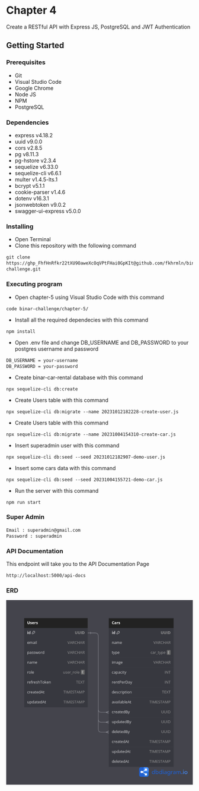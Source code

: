# Chapter 4

Create a RESTful API with Express JS, PostgreSQL and JWT Authentication

## Getting Started

### Prerequisites

- Git
- Visual Studio Code
- Google Chrome
- Node JS
- NPM
- PostgreSQL

### Dependencies

- express v4.18.2
- uuid v9.0.0
- cors v2.8.5
- pg v8.11.3
- pg-hstore v2.3.4
- sequelize v6.33.0
- sequelize-cli v6.6.1
- multer v1.4.5-lts.1
- bcrypt v5.1.1
- cookie-parser v1.4.6
- dotenv v16.3.1
- jsonwebtoken v9.0.2
- swagger-ui-express v5.0.0

### Installing

- Open Terminal
- Clone this repository with the following command

```
git clone https://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@github.com/fkhrmln/binar-challenge.git
```

### Executing program

- Open chapter-5 using Visual Studio Code with this command

```
code binar-challenge/chapter-5/
```

- Install all the required dependecies with this command

```
npm install
```

- Open .env file and change DB_USERNAME and DB_PASSWORD to your postgres username and password

```
DB_USERNAME = your-username
DB_PASSWORD = your-password
```

- Create binar-car-rental database with this command

```
npx sequelize-cli db:create
```

- Create Users table with this command

```
npx sequelize-cli db:migrate --name 20231012182228-create-user.js
```

- Create Users table with this command

```
npx sequelize-cli db:migrate --name 20231004154310-create-car.js
```

- Insert superadmin user with this command

```
npx sequelize-cli db:seed --seed 20231012182907-demo-user.js
```

- Insert some cars data with this command

```
npx sequelize-cli db:seed --seed 20231004155721-demo-car.js
```

- Run the server with this command

```
npm run start
```

### Super Admin

```
Email : superadmin@gmail.com
Password : superadmin
```

### API Documentation

This endpoint will take you to the API Documentation Page

```
http://localhost:5000/api-docs
```

### ERD

![ERD](./erd.png)
